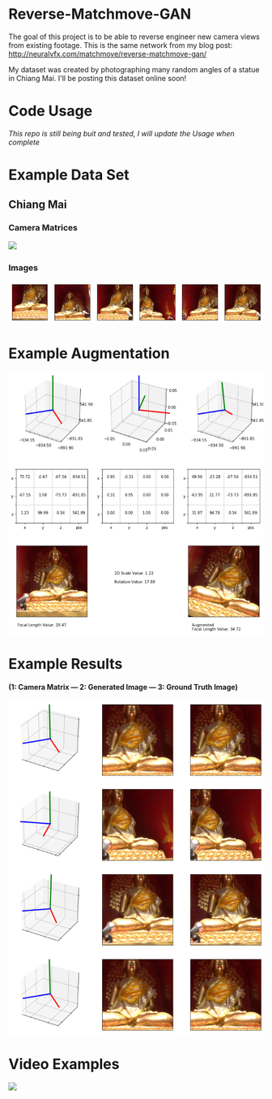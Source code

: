 # Reverse-Matchmove-GAN
The goal of this project is to be able to reverse engineer new camera views from existing footage. This is the same network from my blog post: http://neuralvfx.com/matchmove/reverse-matchmove-gan/

My dataset was created by photographing many random angles of a statue in Chiang Mai. I'll be posting this dataset online soon!

# Code Usage

*This repo is still being buit and tested, I will update the Usage when complete*

# Example Data Set
## Chiang Mai
### Camera Matrices
![](examples/chinag_mai_matrix_data.png)
### Images
![](examples/chiang_mai_data.png)

# Example Augmentation
![](examples/augmentation_blk.png)

# Example Results
#### (1: Camera Matrix — 2: Generated Image — 3: Ground Truth Image)
![](examples/chiang_mai_example.png)

# Video Examples
![](examples/anim_example.gif)
